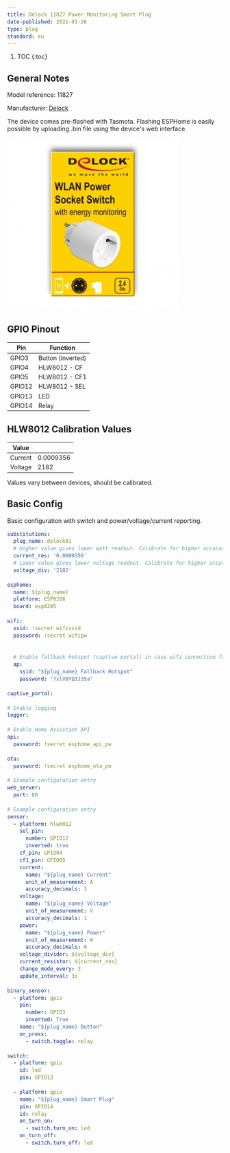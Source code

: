 ```yaml
---
title: Delock 11827 Power Monitoring Smart Plug
date-published: 2021-01-26
type: plug
standard: eu
---
```


1. TOC
{:toc}

## General Notes

Model reference: 11827

Manufacturer: [Delock](https://www.delock.de/produkte/G_11827/merkmale.html)

The device comes pre-flashed with Tasmota. Flashing ESPHome is easily possible by uploading .bin file using the device's web interface.

![Product](./Delock-11827-Power-Monitoring-Smart-Plug-Box.jpg "Product Image Box")

## GPIO Pinout

| Pin    | Function |
|--------|----------------------------|
| GPIO3  | Button (inverted)          |
| GPIO4  | HLW8012 - CF               |
| GPIO5  | HLW8012 - CF1              |
| GPIO12 | HLW8012 - SEL              |
| GPIO13 | LED                        |
| GPIO14 | Relay                      |

## HLW8012 Calibration Values

| Value   |           |
|---------|-----------|
| Current | 0.0009356 |
| Voltage | 2182      |

Values vary between devices, should be calibrated.

## Basic Config

Basic configuration with switch and power/voltage/current reporting.

```yaml
substitutions:
  plug_name: delock01
  # Higher value gives lower watt readout. Calibrate for higher accuracy.
  current_res: '0.0009356'
  # Lower value gives lower voltage readout. Calibrate for higher accuracy.
  voltage_div: '2182'

esphome:
  name: ${plug_name}
  platform: ESP8266
  board: esp8285

wifi:
  ssid: !secret wifissid
  password: !secret wifipw

  
  # Enable fallback hotspot (captive portal) in case wifi connection fails
  ap:
    ssid: "${plug_name} Fallback Hotspot"
    password: "7xlV0YQ3J35a"

captive_portal:

# Enable logging
logger:

# Enable Home Assistant API
api:
  password: !secret esphome_api_pw

ota:
  password: !secret esphome_ota_pw

# Example configuration entry
web_server:
  port: 80

# Example configuration entry
sensor:
  - platform: hlw8012
    sel_pin:
      number: GPIO12
      inverted: true
    cf_pin: GPIO04
    cf1_pin: GPIO05
    current:
      name: "${plug_name} Current"
      unit_of_measurement: A
      accuracy_decimals: 3
    voltage:
      name: "${plug_name} Voltage"
      unit_of_measurement: V
      accuracy_decimals: 1
    power:
      name: "${plug_name} Power"
      unit_of_measurement: W
      accuracy_decimals: 0
    voltage_divider: ${voltage_div}
    current_resistor: ${current_res}
    change_mode_every: 3
    update_interval: 3s

binary_sensor:
  - platform: gpio
    pin:
      number: GPIO3
      inverted: True
    name: "${plug_name} Button"
    on_press:
      - switch.toggle: relay

switch:
  - platform: gpio
    id: led
    pin: GPIO13

  - platform: gpio
    name: "${plug_name} Smart Plug"
    pin: GPIO14
    id: relay
    on_turn_on:
      - switch.turn_on: led
    on_turn_off:
      - switch.turn_off: led
```

